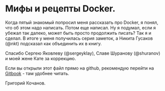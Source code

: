 # Мифы и рецепты Docker.

Когда пятый знакомый попросил меня рассказать про Docker‬, я понял, что об этом надо написать. Потом еще написал. Ну я подумал, если я убежал так далеко, может быть просто продолжить писать? Так я и сделал.
В итоге у меня получилась серия заметок, а Никита Гусаков (@nkt) подсказал как объединить их в книгу.

Cпасибо Сергею Яковлеву (@sergeyklay), Славе Шуранову (@shuranov) и моей жене Кате за коррекцию.

Если вы открыли этот файл прямо на github, рекомендую перейти на [Gitbook](https://www.gitbook.com/book/grikdotnet/docker-myths-and-receipts/details) - там удобнее читать.


Григорий Кочанов.